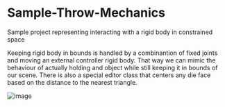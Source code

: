 # Sample-Throw-Mechanics
Sample project representing interacting with a rigid body in constrained space


Keeping rigid body in bounds is handled by a combinantion of fixed joints and moving an external controller rigid body. 
That way we can mimic the behaviour of actually holding and object while still keeping it in bounds of our scene. There is 
also a special editor class that centers any die face based on the distance to the nearest triangle.

![image](https://user-images.githubusercontent.com/109797686/181628766-5a5afa36-aa2d-442f-8f98-81af90c26251.png)
